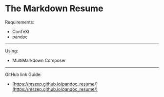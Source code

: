 The Markdown Resume
===================


Requirements:

 * ConTeXt
 * pandoc
 
 ---
 
 Using:
 
 * MultiMarkdown Composer
 
 ---
 
 GitHub link Guide:
 
 * [https://mszep.github.io/pandoc_resume/](https://mszep.github.io/pandoc_resume/)
 
 
 
